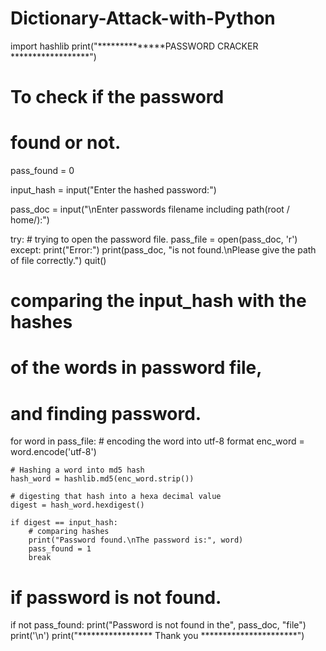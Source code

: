 # Dictionary-Attack-with-Python
import hashlib
print("**************PASSWORD CRACKER ******************")
        
# To check if the password
# found or not.
pass_found = 0                                     
 
input_hash = input("Enter the hashed password:")
 
pass_doc = input("\nEnter passwords filename including path(root / home/):")
  
try:
    # trying to open the password file.
    pass_file = open(pass_doc, 'r')             
except:
    print("Error:")
    print(pass_doc, "is not found.\nPlease give the path of file correctly.")
    quit()
 
 
# comparing the input_hash with the hashes
# of the words in password file,
# and finding password.
 
for word in pass_file:
    # encoding the word into utf-8 format
    enc_word = word.encode('utf-8') 
             
    # Hashing a word into md5 hash
    hash_word = hashlib.md5(enc_word.strip())  
  
    # digesting that hash into a hexa decimal value    
    digest = hash_word.hexdigest()        
      
    if digest == input_hash:
        # comparing hashes
        print("Password found.\nThe password is:", word)  
        pass_found = 1
        break
 
# if password is not found.
if not pass_found:
    print("Password is not found in the", pass_doc, "file")  
    print('\n')
print("*****************  Thank you  **********************")
